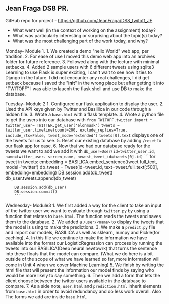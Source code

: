 ## Jean Fraga DS8 PR.

GitHub repo for project - https://github.com/JeanFraga/DS8_twitoff_JF

- What went well (in the context of working on the assignment) today?
- What was particularly interesting or surprising about the topic(s) today?
- What was the most challenging part of the work today, and why?

Monday- Module 1.
    1. We created a demo "hello World" web app, per tradition.
    2. For ease of use I moved this demo web app into an archives folder
        for future reference.
    3. Followed along with the lecture with minimal setbacks.
    4. Added 2 sample users with 6 different tweets using sqlite3
    Learning to use Flask is super exciting, I can't wait to see how
    it ties to Django in the future.
    I did not encounter any real challenges, I did get setback because I
    saved the "__init__" in the wrong place but after getting it into
    "TWITOFF" I was able to laucnh the flask shell and use DB to make the
    database.

Tuesday- Module 2
    1. Configured our flask application to display the user.
    2. Used the API keys given by Twitter and Basillica in our code through
        a hidden file.
    3. Wrote a `base.html` with a flask template.
    4. Wrote a python file to get the users into our database with
        `from TWITOFF.twitter import *`
        `twitter_user= TWITTER.get_user('elonmusk')`
        `tweets = twitter_user.timeline(count=200, exclude_replies=True,
            include_rts=False, tweet_mode='extended')`
        `tweets[0].text` displays one of the tweets for us to see.
    5. Reset our existing database by adding `/reset` to our flask app for
        ease.
    6. Now that we had our database ready for the tweets we want to add
        we add it with `db_user=User(id=twitter_user.id, name=twitter_user.
            screen_name, newest_tweet_id=tweets[0].id)`
        ```
        for tweet in tweets:
            embedding = BASILICA.embed_sentence(tweet.full_text,
                                                model='twitter')
            db_tweet = Tweet(id=tweet.id, text=tweet.full_text[:500],
                             embedding=embedding)
            DB.session.add(db_tweet)
            db_user.tweets.append(db_tweet)

        DB.session.add(db_user)
        DB.session.commit()
        ```

Wednesday- Module3
    1. We first added a way for the client to take an input of the twitter
        user we want to evaluate through `twitter.py` by using a function
        that relates to `base.html`. The function reads the tweets and saves
        them to the database.
    2. We added a `/user/<name>` to display the tweets that the model is using
        to make the predictions.
    3. We make a `predict.py` file and import our models, BASILICA as well as
        sklearn, numpy and Pickle(for caching).
    4. In this file we continue to make the information we have available into
        the format our LogisticRegression can process by running the tweets
        into our BASILICA(Deep neural newtowrk) that turns the sentence into
        these floats that the model can compare. (What we do here is a bit
        outside of the scope of what we have learned so far, more information
        will come in Unit 4 when we cover Machine Learning)
    5. We finish by writing the html file that will present the information
        our model finds by saying who would be more likely to say something.
    6. Then we add a form that lets the client choose between the twitter users
        available in the database to compare.
    7. As a side note, `user.html` and `prediction.html` inherit elements from
        `base.html` in order to avoid redundancy and do less work overall. Also
        The forms we add are inside `base.html`.
